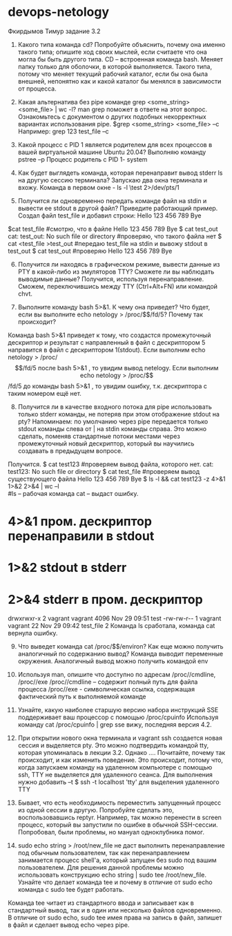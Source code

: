 # devops-netology

Фкирдымов Тимур задание 3.2

1. Какого типа команда cd? Попробуйте объяснить, почему она именно такого типа; опишите ход своих мыслей, если считаете что она могла бы быть другого типа.
   CD – встроенная команда bash. Меняет папку только для оболочки, в которой выполняется. Такого типа, потому что меняет текущий рабочий каталог, если бы она была внешней, непонятно как и какой каталог бы менялся в зависимости от процесса.

2. Какая альтернатива без pipe команде grep <some_string> <some_file> | wc -l? man grep поможет в ответе на этот вопрос. Ознакомьтесь с документом о других подобных некорректных вариантах использования pipe.
   $grep <some_string> <some_file>  –c 
Например: grep 123 test_file –c 
3.	Какой процесс с PID 1 является родителем для всех процессов в вашей виртуальной машине Ubuntu 20.04?
Выполняю команду pstree –p
Процесс родитель с PID 1- system
4.	Как будет выглядеть команда, которая перенаправит вывод stderr ls на другую сессию терминала?
Запускаю два окна терминала и вхожу.
Команда в первом окне - ls -l \test 2>/dev/pts/1

5.	Получится ли одновременно передать команде файл на stdin и вывести ее stdout в другой файл? Приведите работающий пример.
Создал файл test_file и добавил строки:
Hello
123
456
789
Bye

$cat test_file   #смотрю, что в файле
Hello
123
456
789
Bye
$ cat test_out  
cat: test_out: No such file or directory   #проверяю, что такого файла нет
$ cat <test_file >test_out   #передаю test_file на stdin и вывожу stdout в test_out 
$ cat test_out #проверяю
Hello
123
456
789
Bye

6.	Получится ли находясь в графическом режиме, вывести данные из PTY в какой-либо из эмуляторов TTY? Сможете ли вы наблюдать выводимые данные?
Получится, используя перенаправление. Сможем, переключившись между TTY (Ctrl+Alt+FN) или командой chvt.

7.	Выполните команду bash 5>&1. К чему она приведет? Что будет, если вы выполните echo netology > /proc/$$/fd/5? Почему так происходит?

Команда bash 5>&1 приведет к тому, что создастся промежуточный дескриптор и результат с направленный в файл с дескриптором 5 направится в файл с дескриптором 1(stdout).
Если выполним echo netology > /proc/$$/fd/5 после bash 5>&1 , то увидим вывод netelogy.
Если выполним echo netology > /proc/$$/fd/5 до команды bash 5>&1 , то увидим ошибку, т.к. дескриптора с таким номером ещё нет.

8.	Получится ли в качестве входного потока для pipe использовать только stderr команды, не потеряв при этом отображение stdout на pty? Напоминаем: по умолчанию через pipe передается только stdout команды слева от | на stdin команды справа. Это можно сделать, поменяв стандартные потоки местами через промежуточный новый дескриптор, который вы научились создавать в предыдущем вопросе.

Получится.
$ cat test123 #проверяем вывод файла, которого нет.
cat: test123: No such file or directory
$ cat test_file  #проверяем вывод существующего файла
Hello
123
456
789
Bye
$ ls -l && cat test123 -z 4>&1 1>&2 2>&4 | wc –l    
#ls – рабочая команда cat – выдаст ошибку. 
# 4>&1  пром. дескриптор перенаправили в stdout
# 1>&2   stdout в stderr
# 2>&4  stderr в пром. дескриптор 
drwxrwxr-x 2 vagrant vagrant 4096 Nov 29 09:51 test
-rw-rw-r-- 1 vagrant vagrant   22 Nov 29 09:42 test_file
2 
Команда ls сработала, команда cat вернула ошибку.

9.	Что выведет команда cat /proc/$$/environ? Как еще можно получить аналогичный по содержанию вывод?
Команда выводит переменные окружения.
Аналогичный вывод можно получить командой env

10.	Используя man, опишите что доступно по адресам /proc/<PID>/cmdline, /proc/<PID>/exe
/proc/<PID>/cmdline – содержит полный путь для файла процесса
/proc/<PID>/exe  - символическая ссылка, содержащая фактический путь к выполняемой команде

11.	Узнайте, какую наиболее старшую версию набора инструкций SSE поддерживает ваш процессор с помощью /proc/cpuinfo
Используя команду cat /proc/cpuinfo | grep sse  вижу, последняя версия 4.2.

12.	При открытии нового окна терминала и vagrant ssh создается новая сессия и выделяется pty. Это можно подтвердить командой tty, которая упоминалась в лекции 3.2. Однако …. Почитайте, почему так происходит, и как изменить поведение.
Это происходит, потому что, когда запускаем команду на удаленном компьютере с помощью ssh, TTY не выделяется для удаленного сеанса.
Для выполнения нужно добавить –t     $ ssh -t localhost 'tty'   для выделения удаленного TTY

13.	Бывает, что есть необходимость переместить запущенный процесс из одной сессии в другую. Попробуйте сделать это, воспользовавшись reptyr. Например, так можно перенести в screen процесс, который вы запустили по ошибке в обычной SSH-сессии.
Попробовал, были проблемы, но мануал одноклубника помог.

14.	sudo echo string > /root/new_file не даст выполнить перенаправление под обычным пользователем, так как перенаправлением занимается процесс shell'а, который запущен без sudo под вашим пользователем. Для решения данной проблемы можно использовать конструкцию echo string | sudo tee /root/new_file. Узнайте что делает команда tee и почему в отличие от sudo echo команда с sudo tee будет работать.

Команда tee читает из стандартного ввода и записывает как в стандартный вывод, так и в один или несколько файлов одновременно.
В отличие от sudo echo, sudo tee имея права на запись в файл, запишет в файл и сделает вывод echo через pipe.



